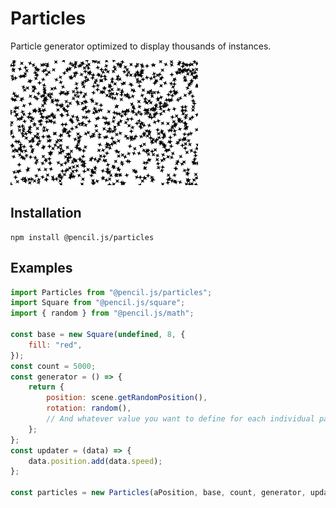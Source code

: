# Particles

Particle generator optimized to display thousands of instances.

![Particles example](../../media/examples/particles.png)


## Installation

    npm install @pencil.js/particles


## Examples

```js
import Particles from "@pencil.js/particles";
import Square from "@pencil.js/square";
import { random } from "@pencil.js/math";

const base = new Square(undefined, 8, {
    fill: "red",
});
const count = 5000;
const generator = () => {
    return {
        position: scene.getRandomPosition(),
        rotation: random(),
        // And whatever value you want to define for each individual particle
    };
};
const updater = (data) => {
    data.position.add(data.speed);
};

const particles = new Particles(aPosition, base, count, generator, updater);
```
